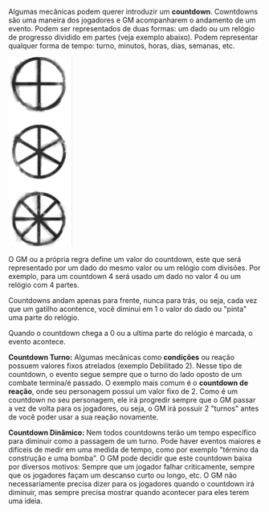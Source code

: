 Algumas mecânicas podem querer introduzir um **countdown**. Cowntdowns são uma maneira dos jogadores e GM acompanharem o andamento de um evento. Podem ser representados de duas formas: um dado ou um relógio de progresso dividido em partes (veja exemplo abaixo). Podem representar qualquer forma de tempo: turno, minutos, horas, dias, semanas, etc.

![](../../0_assets/images/progressClock.png)

O GM ou a própria regra define um valor do countdown, este que será representado por um dado do mesmo valor ou um relógio com divisões. Por exemplo, para um countdown 4 será usado um dado no valor 4 ou um relógio com 4 partes.

Countdowns andam apenas para frente, nunca para trás, ou seja, cada vez que um gatilho acontence, você diminui em 1 o valor do dado ou "pinta" uma parte do relógio.

Quando o countdown chega a 0 ou a ultima parte do relógio é marcada, o evento acontece.

**Countdown Turno:** Algumas mecânicas como **condições** ou reação possuem valores fixos atrelados (exemplo Debilitado 2). Nesse tipo de countdown, o evento segue sempre que o turno do lado oposto de um combate termina/é passado. O exemplo mais comum é o **countdown de reação**, onde seu personagem possui um valor fixo de 2. Como é um countdown no seu personagem, ele irá progredir sempre que o GM passar a vez de volta para os jogadores, ou seja, o GM irá possuir 2 "turnos" antes de você poder usar a sua reação novamente.

**Countdown Dinâmico:** Nem todos countdowns terão um tempo específico para diminuir como a passagem de um turno. Pode haver eventos maiores e difíceis de medir em uma medida de tempo, como por exemplo "término da construção e uma bomba". O GM pode decidir que este countdown baixa por diversos motivos: Sempre que um jogador falhar criticamente, sempre que os jogadores façam um descanso curto ou longo, etc. O GM não necessariamente precisa dizer para os jogadores quando o countdown irá diminuir, mas sempre precisa mostrar quando acontecer para eles terem uma ideia.
<!-- TODO exemplo: investigação, interrogação, negociação -->